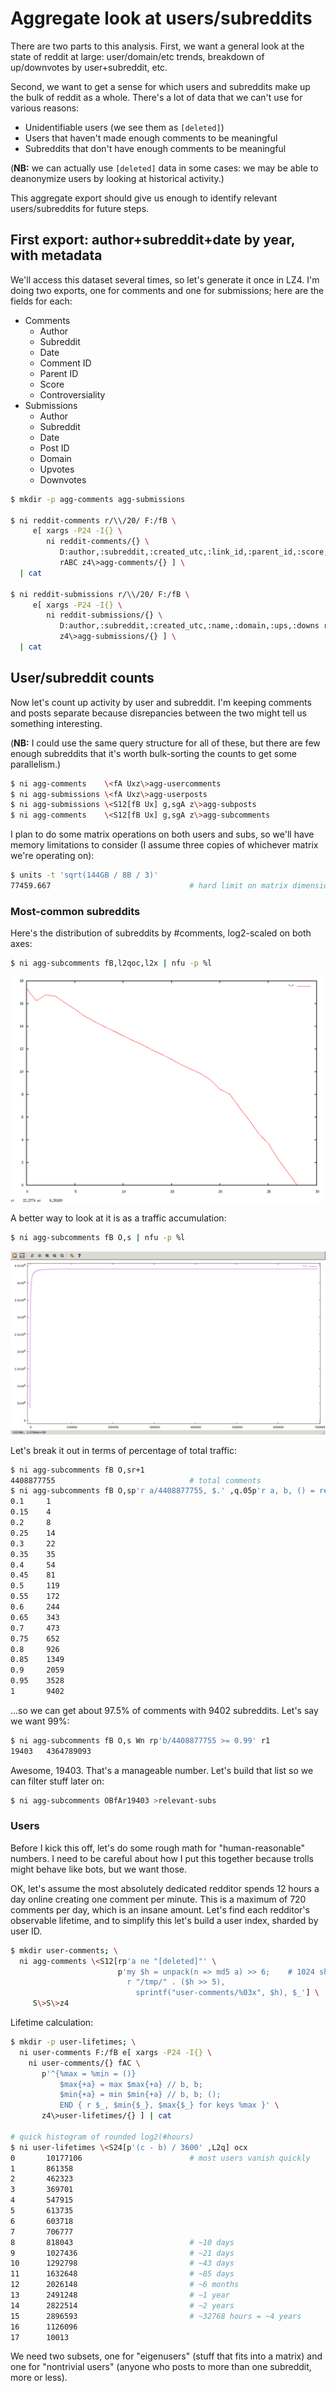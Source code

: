 # Aggregate look at users/subreddits
There are two parts to this analysis. First, we want a general look at the state
of reddit at large: user/domain/etc trends, breakdown of up/downvotes by
user+subreddit, etc.

Second, we want to get a sense for which users and subreddits make up the bulk
of reddit as a whole. There's a lot of data that we can't use for various
reasons:

- Unidentifiable users (we see them as `[deleted]`)
- Users that haven't made enough comments to be meaningful
- Subreddits that don't have enough comments to be meaningful

(**NB:** we can actually use `[deleted]` data in some cases: we may be able to
deanonymize users by looking at historical activity.)

This aggregate export should give us enough to identify relevant
users/subreddits for future steps.

## First export: author+subreddit+date by year, with metadata
We'll access this dataset several times, so let's generate it once in LZ4. I'm
doing two exports, one for comments and one for submissions; here are the fields
for each:

- Comments
    - Author
    - Subreddit
    - Date
    - Comment ID
    - Parent ID
    - Score
    - Controversiality
- Submissions
    - Author
    - Subreddit
    - Date
    - Post ID
    - Domain
    - Upvotes
    - Downvotes

```sh
$ mkdir -p agg-comments agg-submissions

$ ni reddit-comments r/\\/20/ F:/fB \
     e[ xargs -P24 -I{} \
        ni reddit-comments/{} \
           D:author,:subreddit,:created_utc,:link_id,:parent_id,:score,:controversiality \
           rABC z4\>agg-comments/{} ] \
  | cat

$ ni reddit-submissions r/\\/20/ F:/fB \
     e[ xargs -P24 -I{} \
        ni reddit-submissions/{} \
           D:author,:subreddit,:created_utc,:name,:domain,:ups,:downs rABC \
           z4\>agg-submissions/{} ] \
  | cat
```

## User/subreddit counts
Now let's count up activity by user and subreddit. I'm keeping comments and
posts separate because disrepancies between the two might tell us something
interesting.

(**NB:** I could use the same query structure for all of these, but there are
few enough subreddits that it's worth bulk-sorting the counts to get some
parallelism.)

```sh
$ ni agg-comments    \<fA Uxz\>agg-usercomments
$ ni agg-submissions \<fA Uxz\>agg-userposts
$ ni agg-submissions \<S12[fB Ux] g,sgA z\>agg-subposts
$ ni agg-comments    \<S12[fB Ux] g,sgA z\>agg-subcomments
```

I plan to do some matrix operations on both users and subs, so we'll have memory
limitations to consider (I assume three copies of whichever matrix we're
operating on):

```sh
$ units -t 'sqrt(144GB / 8B / 3)'
77459.667                               # hard limit on matrix dimensions
```

### Most-common subreddits
Here's the distribution of subreddits by #comments, log2-scaled on both axes:

```sh
$ ni agg-subcomments fB,l2qoc,l2x | nfu -p %l
```

![image](screenshots/subs-by-comments.png)

A better way to look at it is as a traffic accumulation:

```sh
$ ni agg-subcomments fB O,s | nfu -p %l
```

![image](screenshots/d4d7658e-bf92-11e8-a518-eb322b855670.png)

Let's break it out in terms of percentage of total traffic:

```sh
$ ni agg-subcomments fB O,sr+1
4408877755                              # total comments
$ ni agg-subcomments fB O,sp'r a/4408877755, $.' ,q.05p'r a, b, () = rea'
0.1     1
0.15    4
0.2     8
0.25    14
0.3     22
0.35    35
0.4     54
0.45    81
0.5     119
0.55    172
0.6     244
0.65    343
0.7     473
0.75    652
0.8     926
0.85    1349
0.9     2059
0.95    3528
1       9402
```

...so we can get about 97.5% of comments with 9402 subreddits. Let's say we want
99%:

```sh
$ ni agg-subcomments fB O,s Wn rp'b/4408877755 >= 0.99' r1
19403   4364789093
```

Awesome, 19403. That's a manageable number. Let's build that list so we can
filter stuff later on:

```sh
$ ni agg-subcomments OBfAr19403 >relevant-subs
```

### Users
Before I kick this off, let's do some rough math for "human-reasonable" numbers.
I need to be careful about how I put this together because trolls might behave
like bots, but we want those.

OK, let's assume the most absolutely dedicated redditor spends 12 hours a day
online creating one comment per minute. This is a maximum of 720 comments per
day, which is an insane amount. Let's find each redditor's observable lifetime,
and to simplify this let's build a user index, sharded by user ID.

```sh
$ mkdir user-comments; \
  ni agg-comments \<S12[rp'a ne "[deleted]"' \
                        p'my $h = unpack(n => md5 a) >> 6;    # 1024 shards
                          r "/tmp/" . ($h >> 5),
                            sprintf("user-comments/%03x", $h), $_'] \
     S\>S\>z4
```

Lifetime calculation:

```sh
$ mkdir -p user-lifetimes; \
  ni user-comments F:/fB e[ xargs -P24 -I{} \
    ni user-comments/{} fAC \
       p'^{%max = %min = ()}
           $max{+a} = max $max{+a} // b, b;
           $min{+a} = min $min{+a} // b, b; ();
           END { r $_, $min{$_}, $max{$_} for keys %max }' \
       z4\>user-lifetimes/{} ] | cat

# quick histogram of rounded log2(#hours)
$ ni user-lifetimes \<S24[p'(c - b) / 3600' ,L2q] ocx
0       10177106                        # most users vanish quickly
1       861358
2       462323
3       369701
4       547915
5       613735
6       603718
7       706777
8       818043                          # ~10 days
9       1027436                         # ~21 days
10      1292798                         # ~43 days
11      1632648                         # ~85 days
12      2026148                         # ~6 months
13      2491248                         # ~1 year
14      2822514                         # ~2 years
15      2896593                         # ~32768 hours = ~4 years
16      1126096
17      10013
```

We need two subsets, one for "eigenusers" (stuff that fits into a matrix) and
one for "nontrivial users" (anyone who posts to more than one subreddit, more or
less).
